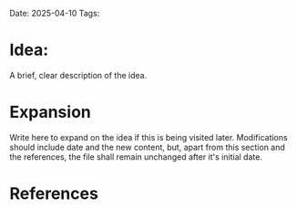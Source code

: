 Date: 2025-04-10
Tags: 
# Idea:
A brief, clear description of the idea.
# Expansion
Write here to expand on the idea if this is being visited later. Modifications should include date and the new content, but, apart from this section and the references, the file shall remain unchanged after it's initial date.
# References
